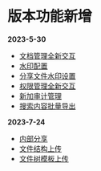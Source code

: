 <!-- # 更新日志 -->
<!-- __2022-12-16__ -->
<!-- + <a href="/zh/v1.1.6/o-admin-log-manage">日志管理</a> -->
<!-- + <a href="/zh/v1.1.6/o-admin-user#ldap模式">用户Ldap模式</a> -->
# 版本功能新增
__2023-5-30__
+ <a href="/zh/v1.1.6/manage-doc-tree.html">文档管理全新交互</a>
+ <a href="/zh/v1.1.6/admin-water-mark.html">水印配置</a>
+ <a href="/zh/v1.1.6/manage-doc-tree.html#_2-3-批量分享文件">分享文件水印设置</a>
+ <a href="/zh/v1.1.6/admin-file-permission.html">权限管理全新交互</a>
+ <a href="/zh/v1.1.6/admin-audit.html">新加审计管理</a>
+ <a href="/zh/v1.1.6/file-search.html">搜索内容批量导出</a>
  
__2023-7-24__
+ <a href="/zh/v1.1.6/manage-doc-tree.html#_2-7-内部分享">内部分享</a>
+ <a href="/zh/v1.1.6/manage-doc-tree.html#_2-1-上传文件-文件夹">文件结构上传</a>
+ <a href="/zh/v1.1.6/manage-folder-cabinet.html">文件树模板上传</a>
<!-- <Home />
<script setup lang="ts">
import Home from '@theme/log.vue'
</script> -->
